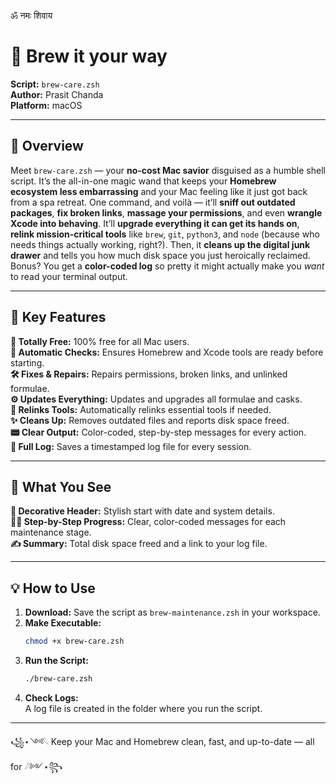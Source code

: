 ॐ नमः शिवाय
# 🍺 Brew it your way

**Script:** `brew-care.zsh`  
**Author:** Prasit Chanda  
**Platform:** macOS  

---

## 🤷 Overview

Meet `brew-care.zsh` — your **no-cost Mac savior** disguised as a humble shell script. 
It’s the all-in-one magic wand that keeps your **Homebrew ecosystem less embarrassing** and 
your Mac feeling like it just got back from a spa retreat. One command, and voilà — it’ll 
**sniff out outdated packages**, **fix broken links**, **massage your permissions**, and even 
**wrangle Xcode into behaving**. It’ll **upgrade everything it can get its hands on**, 
**relink mission-critical tools** like `brew`, `git`, `python3`, and `node` (because who needs 
things actually working, right?). Then, it **cleans up the digital junk drawer** and tells you 
how much disk space you just heroically reclaimed. Bonus? You get a **color-coded log** so pretty 
it might actually make you *want* to read your terminal output.

---

## 🧠 Key Features

**🎁 Totally Free:** 100% free for all Mac users.  
**🤹 Automatic Checks:** Ensures Homebrew and Xcode tools are ready before starting.  
**🛠️ Fixes & Repairs:** Repairs permissions, broken links, and unlinked formulae.  
**⚙️ Updates Everything:** Updates and upgrades all formulae and casks.  
**🔗 Relinks Tools:** Automatically relinks essential tools if needed.  
**✨ Cleans Up:** Removes outdated files and reports disk space freed.  
**📟 Clear Output:** Color-coded, step-by-step messages for every action.  
**📝 Full Log:** Saves a timestamped log file for every session.

---

## 👀 What You See

**🧩 Decorative Header:** Stylish start with date and system details.  
**🏃‍♂️ Step-by-Step Progress:** Clear, color-coded messages for each maintenance stage.  
**✍️ Summary:** Total disk space freed and a link to your log file.

---

## 💡 How to Use

1. **Download:** Save the script as `brew-maintenance.zsh` in your workspace.
2. **Make Executable:**  
   ```sh
   chmod +x brew-care.zsh
   ```
3. **Run the Script:**  
   ```sh
   ./brew-care.zsh
   ```
4. **Check Logs:**  
   A log file is created in the folder where you run the script.

---

꧁⋆༺𓆩 Keep your Mac and Homebrew clean, fast, and up-to-date — all for 𓆪༻⋆꧂
